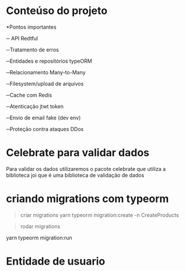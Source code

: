# Conteúso do projeto

\*Pontos importantes

─ API Redtful

─Tratamento de erros

─Entidades e repositórios typeORM

─Relacionamento Many-to-Many

─Filesystem/upload de arquivos

─Cache com Redis

─Atenticação jtwt token

─Envio de email fake (dev env)

─Proteção contra ataques DDos

# Celebrate para validar dados

Para validar os dados utilizaremos o pacote celebrate
que utiliza a biblioteca joi que  é uma biblioteca de validação de dados

# criando migrations com typeorm

> criar migrations
yarn typeorm migration:create -n CreateProducts

> rodar migrations

yarn typeorm migration:run

# Entidade de usuario

